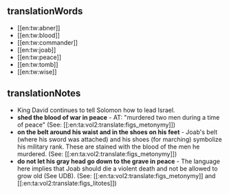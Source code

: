## translationWords

* [[en:tw:abner]]
* [[en:tw:blood]]
* [[en:tw:commander]]
* [[en:tw:joab]]
* [[en:tw:peace]]
* [[en:tw:tomb]]
* [[en:tw:wise]]

## translationNotes

* King David continues to tell Solomon how to lead Israel.
* **shed the blood of war in peace** - AT: "murdered two men during a time of peace" (See: [[:en:ta:vol2:translate:figs_metonymy]])
* **on the belt around his waist and in the shoes on his feet** - Joab's belt (where his sword was attached) and his shoes (for marching) symbolize his military rank. These are stained with the blood of the men he murdered. (See: [[:en:ta:vol2:translate:figs_metonymy]])
* **do not let his gray head go down to the grave in peace** - The language here implies that Joab should die a violent death and not be allowed to grow old (See UDB). (See: [[:en:ta:vol2:translate:figs_metonymy]] and [[:en:ta:vol2:translate:figs_litotes]])
